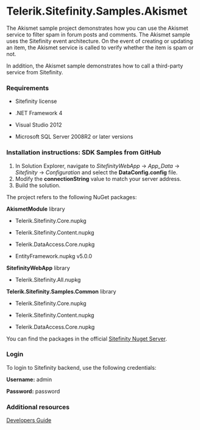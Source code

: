 Telerik.Sitefinity.Samples.Akismet
==================================

The Akismet sample project demonstrates how you can use the Akismet service to filter spam in forum posts and comments. The Akismet sample uses the Sitefinity event architecture. On the event of creating or updating an item, the Akismet service is called to verify whether the item is spam or not. 

In addition, the Akismet sample demonstrates how to call a third-party service from Sitefinity.


### Requirements

* Sitefinity license

* .NET Framework 4

* Visual Studio 2012

* Microsoft SQL Server 2008R2 or later versions


### Installation instructions: SDK Samples from GitHub


1. In Solution Explorer, navigate to _SitefinityWebApp_ -> *App_Data* -> _Sitefinity_ -> _Configuration_ and select the **DataConfig.config** file. 
2. Modify the **connectionString** value to match your server address.
3. Build the solution.

The project refers to the following NuGet packages:

**AkismetModule** library

*	Telerik.Sitefinity.Core.nupkg

*	Telerik.Sitefinity.Content.nupkg

* Telerik.DataAccess.Core.nupkg

* EntityFramework.nupkg v5.0.0

**SitefinityWebApp** library

*	Telerik.Sitefinity.All.nupkg

**Telerik.Sitefinity.Samples.Common** library

*	Telerik.Sitefinity.Core.nupkg

*	Telerik.Sitefinity.Content.nupkg

*	Telerik.DataAccess.Core.nupkg

You can find the packages in the official [Sitefinity Nuget Server](http://nuget.sitefinity.com).


### Login

To login to Sitefinity backend, use the following credentials: 

**Username:** admin

**Password:** password

### Additional resources

[Developers Guide](http://www.sitefinity.com/documentation/documentationarticles/developers-guide)
